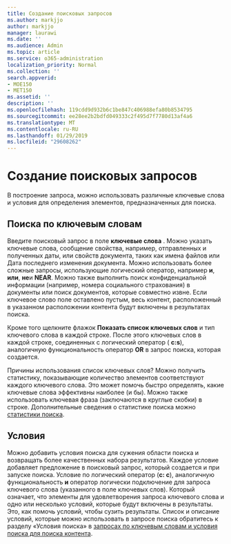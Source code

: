 ```yaml
---
title: Создание поисковых запросов
ms.author: markjjo
author: markjjo
manager: laurawi
ms.date: ''
ms.audience: Admin
ms.topic: article
ms.service: o365-administration
localization_priority: Normal
ms.collection: ''
search.appverid:
- MOE150
- MET150
ms.assetid: ''
description: ''
ms.openlocfilehash: 119cdd9d932b6c1be847c406988efa80b8534795
ms.sourcegitcommit: ee28ee2b2bdfd049333c2f495d7f7780d13af4a6
ms.translationtype: MT
ms.contentlocale: ru-RU
ms.lasthandoff: 01/29/2019
ms.locfileid: "29608262"
---
```

# <a name="building-search-queries"></a>Создание поисковых запросов
В построение запроса, можно использовать различные ключевые слова и условия для определения элементов, предназначенных для поиска.

## <a name="keyword-searches"></a>Поиска по ключевым словам
Введите поисковый запрос в поле **ключевые слова** . Можно указать ключевые слова, сообщение свойства, например, отправленных и полученных даты, или свойств документа, таких как имена файлов или Дата последнего изменения документа. Можно использовать более сложные запросы, использующие логический оператор, например **и**, **или**, **не**и **NEAR**. Можно также выполнить поиск конфиденциальной информации (например, номера социального страхования) в документы или поиск документов, которые совместно извне. Если ключевое слово поле оставлено пустым, весь контент, расположенный в указанном расположении контента будут включены в результатах поиска.
    
Кроме того щелкните флажок **Показать список ключевых слов** и тип ключевого слова в каждой строке. После этого ключевых слов в каждой строке, соединенных с логический оператор ( **c:s**), аналогичную функциональность оператор **OR** в запрос поиска, которая создается. 
    
Причины использования список ключевых слов? Можно получить статистику, показывающие количество элементов соответствуют каждого ключевого слова. Это может помочь быстро определять, какие ключевые слова эффективны наиболее (и бы). Можно также использовать ключевая фраза (заключаются в круглые скобки) в строке. Дополнительные сведения о статистике поиска можно [статистики поиска](search-statistics.md).

## <a name="conditions"></a>Условия    
Можно добавить условия поиска для сужения области поиска и возвращать более качественных набора результатов. Каждое условие добавляет предложение в поисковый запрос, который создается и при запуске поиска. Условие по логический оператор (**c: c**), аналогичную функциональность **и** оператор логически подключение для запроса ключевого слова (указанного в поле ключевых слов). Который означает, что элементы для удовлетворения запроса ключевого слова и одно или несколько условий, которые будут включены в результаты. Это, как помочь условий, чтобы сузить результаты. Список и описание условий, которые можно использовать в запросе поиска обратитесь к разделу «Условия поиска» в [запросах по ключевым словам и условия поиска для поиска контента](../keyword-queries-and-search-conditions.md#search-conditions).


